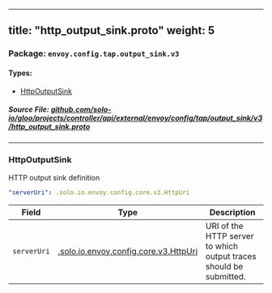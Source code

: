 
---
title: "http_output_sink.proto"
weight: 5
---

<!-- Code generated by solo-kit. DO NOT EDIT. -->


### Package: `envoy.config.tap.output_sink.v3` 
#### Types:


- [HttpOutputSink](#httpoutputsink)
  



##### Source File: [github.com/solo-io/gloo/projects/controller/api/external/envoy/config/tap/output_sink/v3/http_output_sink.proto](https://github.com/solo-io/gloo/blob/main/projects/controller/api/external/envoy/config/tap/output_sink/v3/http_output_sink.proto)





---
### HttpOutputSink

 
HTTP output sink definition

```yaml
"serverUri": .solo.io.envoy.config.core.v3.HttpUri

```

| Field | Type | Description |
| ----- | ---- | ----------- | 
| `serverUri` | [.solo.io.envoy.config.core.v3.HttpUri](../../../../core/v3/http_uri.proto.sk/#httpuri) | URI of the HTTP server to which output traces should be submitted. |





<!-- Start of HubSpot Embed Code -->
<script type="text/javascript" id="hs-script-loader" async defer src="//js.hs-scripts.com/5130874.js"></script>
<!-- End of HubSpot Embed Code -->
